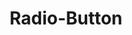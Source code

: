 ---
layout: redirect.njk
tags: 
    - lyne_components_fr
key: radio-button-folder-lyne_fr
title: Radio-Button
parent: lyne_components_fr
keywords: radiobutton, radio, radio-button, radio-button-group, group
order: 320
redirect: /fr/design-system/lyne/components/radio-button/radio-button/
folder: true
---